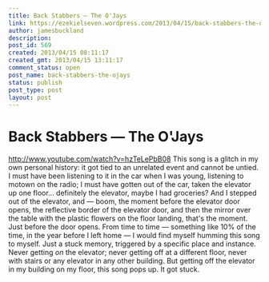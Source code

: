 ```yaml
---
title: Back Stabbers — The O'Jays
link: https://ezekielseven.wordpress.com/2013/04/15/back-stabbers-the-ojays/
author: jamesbuckland
description: 
post_id: 569
created: 2013/04/15 08:11:17
created_gmt: 2013/04/15 13:11:17
comment_status: open
post_name: back-stabbers-the-ojays
status: publish
post_type: post
layout: post
---
```


# Back Stabbers — The O'Jays

http://www.youtube.com/watch?v=hzTeLePbB08 This song is a glitch in my own personal history: it got tied to an unrelated event and cannot be untied. I must have been listening to it in the car when I was young, listening to motown on the radio; I must have gotten out of the car, taken the elevator up one floor... definitely the elevator, maybe I had groceries? And I stepped out of the elevator, and — boom, the moment before the elevator door opens, the reflective border of the elevator door, and then the mirror over the table with the plastic flowers on the floor landing, that's the moment. Just before the door opens. From time to time — something like 10% of the time, in the year before I left home — I would find myself humming this song to myself. Just a stuck memory, triggered by a specific place and instance. Never getting _on_ the elevator; never getting off at a different floor, never with stairs or any elevator in any other building. But getting off the elevator in my building on my floor, this song pops up. It got stuck.